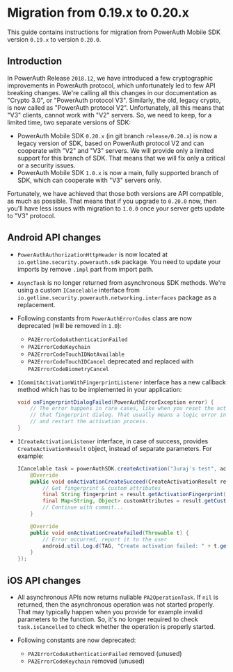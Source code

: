 # Migration from 0.19.x to 0.20.x

This guide contains instructions for migration from PowerAuth Mobile SDK version `0.19.x` to version `0.20.0`.

## Introduction

In PowerAuth Release `2018.12`, we have introduced a few cryptographic improvements in PowerAuth protocol, which unfortunately led to few API breaking changes. We're calling all this changes in our documentation as "Crypto 3.0", or "PowerAuth protocol V3". Similarly, the old, legacy crypto, is now called as "PowerAuth protocol V2". Unfortunately, all this means that "V3" clients, cannot work with "V2" servers. So, we need to keep, for a limited time, two separate versions of SDK:

- PowerAuth Mobile SDK `0.20.x` (in git branch `release/0.20.x`) is now a legacy version of SDK, based on PowerAuth protocol V2 and can cooperate with "V2" and "V3" servers. We will provide only a limited support for this branch of SDK. That means that we will fix only a critical or a security issues.
- PowerAuth Mobile SDK `1.0.x` is now a main, fully supported branch of SDK, which can cooperate with "V3" servers only.

Fortunately, we have achieved that those both versions are API compatible, as much as possible. That means that if you upgrade to `0.20.0` now, then you'll have less issues with migration to `1.0.0` once your server gets update to "V3" protocol. 

## Android API changes

- `PowerAuthAuthorizationHttpHeader` is now located at `io.getlime.security.powerauth.sdk` package. You need to update your imports by remove `.impl` part from import path.

- `AsyncTask` is no longer returned from asynchronous SDK methods. We're using a custom `ICancelable` interface from `io.getlime.security.powerauth.networking.interfaces` package as a replacement.

- Following constants from `PowerAuthErrorCodes` class are now deprecated (will be removed in `1.0`): 
  - `PA2ErrorCodeAuthenticationFailed`
  - `PA2ErrorCodeKeychain`
  - `PA2ErrorCodeTouchIDNotAvailable` 
  - `PA2ErrorCodeTouchIDCancel` deprecated and replaced with `PA2ErrorCodeBiometryCancel`
  
- `ICommitActivationWithFingerprintListener` interface has a new callback method which has to be implemented in your application:
  ```java
  void onFingerprintDialogFailed(PowerAuthErrorException error) {
      // The error happens in rare cases, like when you reset the activation during a wait for user's interaction with 
      // that fingerprint dialog. That usually means a logic error in your application, so you should print that error
      // and restart the activation process.
  }
  ```

- `ICreateActivationListener` interface, in case of success, provides `CreateActivationResult` object, instead of separate parameters. For example:
  ```java
  ICancelable task = powerAuthSDK.createActivation("Juraj's test", activationCode, new ICreateActivationListener() {
      @Override
      public void onActivationCreateSucceed(CreateActivationResult result) {
          // Get fingerprint & custom attributes
          final String fingerprint = result.getActivationFingerprint();
          final Map<String, Object> customAttributes = result.getCustomActivationAttributes();
          // Continue with commit...
      }

      @Override
      public void onActivationCreateFailed(Throwable t) {
          // Error occurred, report it to the user
          android.util.Log.d(TAG, "Create activation failed: " + t.getLocalizedMessage());
      }
  });
  ```
  

## iOS API changes

- All asynchronous APIs now returns nullable `PA2OperationTask`. If `nil` is returned, then the asynchronous operation was not started properly. That may typically happen when you provide for example invalid parameters to the function. So, it's no longer required to check `task.isCancelled` to check whether the operation is properly started.

- Following constants are now deprecated:
  - `PA2ErrorCodeAuthenticationFailed` removed (unused)
  - `PA2ErrorCodeKeychain` removed (unused)